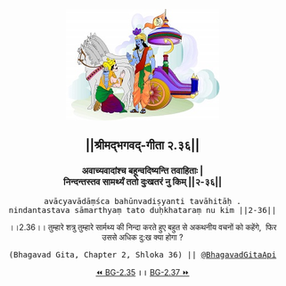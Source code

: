 <center><img src="../../asset/BG.png" alt="#API #bhagavadgitaapi #slok #nodejs #js #api #gitaapi #krishna #hinduism #vedic #ISKCON #shreemadbhagavadgita #technology"/>
<h2>||श्रीमद्‍भगवद्‍-गीता २.३६||</h2>
<h3>अवाच्यवादांश्च बहून्वदिष्यन्ति तवाहिताः |<br/>निन्दन्तस्तव सामर्थ्यं ततो दुःखतरं नु किम् ||२-३६||</h3>
<pre>avācyavādāṃśca bahūnvadiṣyanti tavāhitāḥ .<br/>nindantastava sāmarthyaṃ tato duḥkhataraṃ nu kim ||2-36||</pre>
<p>।।2.36।। तुम्हारे शत्रु तुम्हारे सार्मथ्य की निन्दा करते हुए बहुत से अकथनीय वचनों को कहेंगे,  फिर उससे अधिक दु:ख क्या होगा ?</p>
<pre>(Bhagavad Gita, Chapter 2, Shloka 36) || <a href="https://twitter.com/bhagavadgitaapi">@BhagavadGitaApi</a></pre><a href="../../2/35">⏪  BG-2.35</a><b>        ।।        </b><a href="../../2/37">BG-2.37  ⏩</a></center></center>